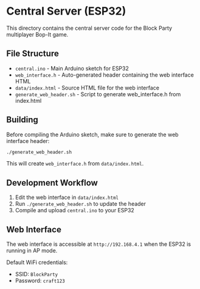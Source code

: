 # Central Server (ESP32)

This directory contains the central server code for the Block Party multiplayer Bop-It game.

## File Structure

- `central.ino` - Main Arduino sketch for ESP32
- `web_interface.h` - Auto-generated header containing the web interface HTML
- `data/index.html` - Source HTML file for the web interface
- `generate_web_header.sh` - Script to generate web_interface.h from index.html

## Building

Before compiling the Arduino sketch, make sure to generate the web interface header:

```bash
./generate_web_header.sh
```

This will create `web_interface.h` from `data/index.html`.

## Development Workflow

1. Edit the web interface in `data/index.html`
2. Run `./generate_web_header.sh` to update the header
3. Compile and upload `central.ino` to your ESP32

## Web Interface

The web interface is accessible at `http://192.168.4.1` when the ESP32 is running in AP mode.

Default WiFi credentials:
- SSID: `BlockParty`
- Password: `craft123`